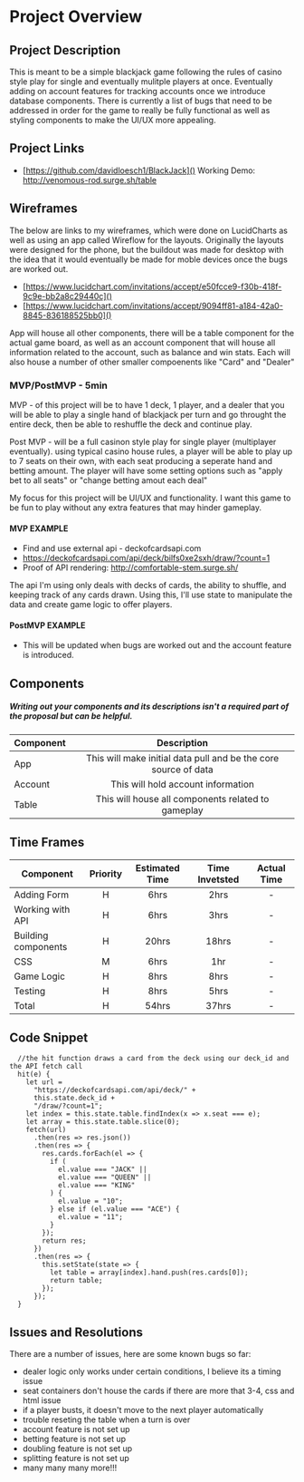 # Project Overview


## Project Description

This is meant to be a simple blackjack game following the rules of casino style play for single and eventually mulitple players at once.  Eventually adding on account features for tracking accounts once we introduce database components.  There is currently a list of bugs that need to be addressed in order for the game to really be fully functional as well as styling components to make the UI/UX more appealing.

## Project Links

- [https://github.com/davidloesch1/BlackJack]()
Working Demo: 
http://venomous-rod.surge.sh/table


## Wireframes

The below are links to my wireframes, which were done on LucidCharts as well as using an app called Wireflow for the layouts.  Originally the layouts were designed for the phone, but the buildout was made for desktop with the idea that it would eventually be made for moble devices once the bugs are worked out.

- [https://www.lucidchart.com/invitations/accept/e50fcce9-f30b-418f-9c9e-bb2a8c29440c]()
- [https://www.lucidchart.com/invitations/accept/9094ff81-a184-42a0-8845-836188525bb0]()

App will house all other components, there will be a table component for the actual game board, as well as an account component that will house all information related to the account, such as balance and win stats.  Each will also house a number of other smaller compoenents like "Card" and "Dealer"

### MVP/PostMVP - 5min

MVP -  of this project will be to have 1 deck, 1 player, and a dealer that you will be able to play a single hand of blackjack per turn and go throught the entire deck, then be able to reshuffle the deck and continue play.

Post MVP - will be a full casinon style play for single player (multiplayer eventually).  using typical casino house rules, a player will be able to play up to 7 seats on their own, with each seat producing a seperate hand and betting amount.  The player will have some setting options such as "apply bet to all seats" or "change betting amout each deal"

My focus for this project will be UI/UX and functionality.  I want this game to be fun to play without any extra features that may hinder gameplay.

#### MVP EXAMPLE

- Find and use external api - deckofcardsapi.com 
- https://deckofcardsapi.com/api/deck/bilfs0xe2sxh/draw/?count=1
- Proof of API rendering: 
http://comfortable-stem.surge.sh/

The api I'm using only deals with decks of cards, the ability to shuffle, and keeping track of any cards drawn.  Using this, I'll use state to manipulate the data and create game logic to offer players.

#### PostMVP EXAMPLE

- This will be updated when bugs are worked out and the account feature is introduced.

## Components
##### Writing out your components and its descriptions isn't a required part of the proposal but can be helpful.
| Component | Description | 
| --- | :---: |  
| App | This will make initial data pull and be the core source of data | 
| Account | This will hold account information | 
| Table | This will house all components related to gameplay | 

## Time Frames

| Component | Priority | Estimated Time | Time Invetsted | Actual Time |
| --- | :---: |  :---: | :---: | :---: |
| Adding Form | H | 6hrs| 2hrs | - |
| Working with API | H | 6hrs| 3hrs | - |
| Building components | H | 20hrs | 18hrs | - |
| CSS | M | 6hrs | 1hr | - |
| Game Logic | H | 8hrs | 8hrs | - |
| Testing | H | 8hrs | 5hrs | - |
| Total | H | 54hrs| 37hrs | - |

## Code Snippet


```
  //the hit function draws a card from the deck using our deck_id and the API fetch call
  hit(e) {
    let url =
      "https://deckofcardsapi.com/api/deck/" +
      this.state.deck_id +
      "/draw/?count=1";
    let index = this.state.table.findIndex(x => x.seat === e);
    let array = this.state.table.slice(0);
    fetch(url)
      .then(res => res.json())
      .then(res => {
        res.cards.forEach(el => {
          if (
            el.value === "JACK" ||
            el.value === "QUEEN" ||
            el.value === "KING"
          ) {
            el.value = "10";
          } else if (el.value === "ACE") {
            el.value = "11";
          }
        });
        return res;
      })
      .then(res => {
        this.setState(state => {
          let table = array[index].hand.push(res.cards[0]);
          return table;
        });
      });
  }
```

## Issues and Resolutions

There are a number of issues, here are some known bugs so far:
- dealer logic only works under certain conditions,  I believe its a timing issue
- seat containers don't house the cards if there are more that 3-4, css and html issue
- if a player busts, it doesn't move to the next player automatically
- trouble reseting the table when a turn is over
- account feature is not set up
- betting feature is not set up
- doubling feature is not set up
- splitting feature is not set up
- many many many more!!!
